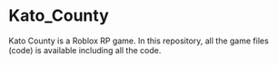 # Kato_County
Kato County is a Roblox RP game. In this repository, all the game files (code) is available including all the code.
